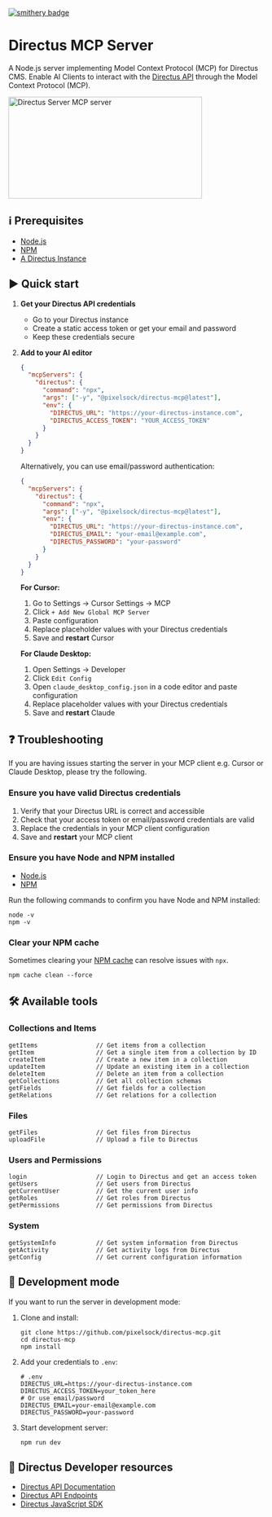 [![smithery badge](https://smithery.ai/badge/@pixelsock/directus-mcp)](https://smithery.ai/server/@pixelsock/directus-mcp)

# Directus MCP Server

A Node.js server implementing Model Context Protocol (MCP) for Directus CMS. Enable AI Clients to interact with the [Directus API](https://docs.directus.io/reference/introduction.html) through the Model Context Protocol (MCP).

<a href="https://glama.ai/mcp/servers/@pixelsock/directus-mcp">
  <img width="380" height="200" src="https://glama.ai/mcp/servers/@pixelsock/directus-mcp/badge" alt="Directus Server MCP server" />
</a>

## ℹ Prerequisites

- [Node.js](https://docs.npmjs.com/downloading-and-installing-node-js-and-npm)
- [NPM](https://docs.npmjs.com/downloading-and-installing-node-js-and-npm)
- [A Directus Instance](https://directus.io/guides/get-started-with-directus-cloud)

## ▶️ Quick start

1. **Get your Directus API credentials**

   - Go to your Directus instance
   - Create a static access token or get your email and password
   - Keep these credentials secure

2. **Add to your AI editor**

   ```json
   {
     "mcpServers": {
       "directus": {
         "command": "npx",
         "args": ["-y", "@pixelsock/directus-mcp@latest"],
         "env": {
           "DIRECTUS_URL": "https://your-directus-instance.com",
           "DIRECTUS_ACCESS_TOKEN": "YOUR_ACCESS_TOKEN"
         }
       }
     }
   }
   ```

   Alternatively, you can use email/password authentication:

   ```json
   {
     "mcpServers": {
       "directus": {
         "command": "npx",
         "args": ["-y", "@pixelsock/directus-mcp@latest"],
         "env": {
           "DIRECTUS_URL": "https://your-directus-instance.com",
           "DIRECTUS_EMAIL": "your-email@example.com",
           "DIRECTUS_PASSWORD": "your-password"
         }
       }
     }
   }
   ```

   **For Cursor:**

   1. Go to Settings → Cursor Settings → MCP
   2. Click `+ Add New Global MCP Server`
   3. Paste configuration
   4. Replace placeholder values with your Directus credentials
   5. Save and **restart** Cursor

   **For Claude Desktop:**

   1. Open Settings → Developer
   2. Click `Edit Config`
   3. Open `claude_desktop_config.json` in a code editor and paste configuration
   4. Replace placeholder values with your Directus credentials
   5. Save and **restart** Claude

## ❓ Troubleshooting

If you are having issues starting the server in your MCP client e.g. Cursor or Claude Desktop, please try the following.

### Ensure you have valid Directus credentials

1. Verify that your Directus URL is correct and accessible
2. Check that your access token or email/password credentials are valid
3. Replace the credentials in your MCP client configuration
4. Save and **restart** your MCP client

### Ensure you have Node and NPM installed

- [Node.js](https://docs.npmjs.com/downloading-and-installing-node-js-and-npm)
- [NPM](https://docs.npmjs.com/downloading-and-installing-node-js-and-npm)

Run the following commands to confirm you have Node and NPM installed:

```shell
node -v
npm -v
```

### Clear your NPM cache

Sometimes clearing your [NPM cache](https://docs.npmjs.com/cli/v8/commands/npm-cache) can resolve issues with `npx`.

```shell
npm cache clean --force
```

## 🛠️ Available tools

### Collections and Items

```
getItems                // Get items from a collection
getItem                 // Get a single item from a collection by ID
createItem              // Create a new item in a collection
updateItem              // Update an existing item in a collection
deleteItem              // Delete an item from a collection
getCollections          // Get all collection schemas
getFields               // Get fields for a collection
getRelations            // Get relations for a collection
```

### Files

```
getFiles                // Get files from Directus
uploadFile              // Upload a file to Directus
```

### Users and Permissions

```
login                   // Login to Directus and get an access token
getUsers                // Get users from Directus
getCurrentUser          // Get the current user info
getRoles                // Get roles from Directus
getPermissions          // Get permissions from Directus
```

### System

```
getSystemInfo           // Get system information from Directus
getActivity             // Get activity logs from Directus
getConfig               // Get current configuration information
```

## 🚧 Development mode

If you want to run the server in development mode:

1. Clone and install:

   ```shell
   git clone https://github.com/pixelsock/directus-mcp.git
   cd directus-mcp
   npm install
   ```

2. Add your credentials to `.env`:

   ```shell
   # .env
   DIRECTUS_URL=https://your-directus-instance.com
   DIRECTUS_ACCESS_TOKEN=your_token_here
   # Or use email/password
   DIRECTUS_EMAIL=your-email@example.com
   DIRECTUS_PASSWORD=your-password
   ```

3. Start development server:
   ```shell
   npm run dev
   ```

## 📄 Directus Developer resources

- [Directus API Documentation](https://docs.directus.io/reference/introduction.html)
- [Directus API Endpoints](https://docs.directus.io/reference/rest-api.html)
- [Directus JavaScript SDK](https://docs.directus.io/guides/sdk/getting-started.html) 